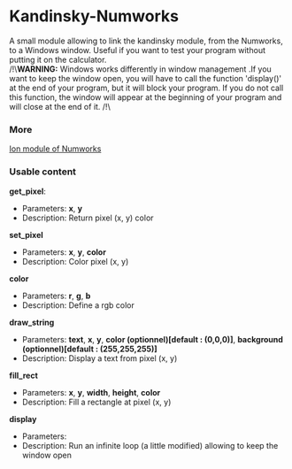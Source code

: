 # Kandinsky-Numworks
A small module allowing to link the kandinsky module, from the Numworks, to a Windows window. 
Useful if you want to test your program without putting it on the calculator. <br>
/!\\**WARNING:** Windows works differently in window management .If you want to keep the window open, you will have to call the  function 'display()' at the end of your program, but it will block your program. If you do not call this function, the window will appear at the beginning of your program and will close at the end of it. /!\\

### More
[Ion module of Numworks](https://github.com/ZetaMap/Ion-numworks)

### Usable content
**get_pixel**:
* Parameters: **x**, **y**
* Description: Return pixel (x, y) color

**set_pixel**
* Parameters: **x**, **y**, **color**
* Description: Color pixel (x, y)

**color**
* Parameters: **r**, **g**, **b**
* Description: Define a rgb color

**draw_string**
* Parameters: **text**, **x**, **y**, **color (optionnel)[default : (0,0,0)]**, **background (optionnel)[default : (255,255,255)]**
* Description: Display a text from pixel (x, y)

**fill_rect**
* Parameters: **x**, **y**, **width**, **height**, **color**
* Description: Fill a rectangle at pixel (x, y)

**display**
* Parameters:
* Description: Run an infinite loop (a little modified) allowing to keep the window open
